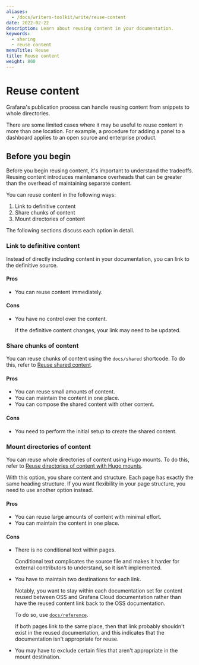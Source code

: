 ```yaml
---
aliases:
  - /docs/writers-toolkit/write/reuse-content
date: 2022-02-22
description: Learn about reusing content in your documentation.
keywords:
  - sharing
  - reuse content
menuTitle: Reuse
title: Reuse content
weight: 800
---
```


# Reuse content

Grafana's publication process can handle reusing content from snippets to whole directories.

There are some limited cases where it may be useful to reuse content in more than one location.
For example, a procedure for adding a panel to a dashboard applies to an open source and enterprise product.

## Before you begin

Before you begin reusing content, it's important to understand the tradeoffs.
Reusing content introduces maintenance overheads that can be greater than the overhead of maintaining separate content.

You can reuse content in the following ways:

1. Link to definitive content
1. Share chunks of content
1. Mount directories of content

The following sections discuss each option in detail.

### Link to definitive content

Instead of directly including content in your documentation, you can link to the definitive source.

#### Pros

- You can reuse content immediately.

#### Cons

- You have no control over the content.

  If the definitive content changes, your link may need to be updated.

### Share chunks of content

You can reuse chunks of content using the `docs/shared` shortcode.
To do this, refer to [Reuse shared content](https://grafana.com/docs/writers-toolkit/write/reuse-content/reuse-shared-content/).

#### Pros

- You can reuse small amounts of content.
- You can maintain the content in one place.
- You can compose the shared content with other content.

#### Cons

- You need to perform the initial setup to create the shared content.

### Mount directories of content

You can reuse whole directories of content using Hugo mounts.
To do this, refer to [Reuse directories of content with Hugo mounts](https://grafana.com/docs/writers-toolkit/write/reuse-content/reuse-directories/).

With this option, you share content and structure.
Each page has exactly the same heading structure.
If you want flexibility in your page structure, you need to use another option instead.

#### Pros

- You can reuse large amounts of content with minimal effort.
- You can maintain the content in one place.

#### Cons

- There is no conditional text within pages.

  Conditional text complicates the source file and makes it harder for external contributors to understand, so it isn't implemented.

- You have to maintain two destinations for each link.

  Notably, you want to stay within each documentation set for content reused between OSS and Grafana Cloud documentation rather than have the reused content link back to the OSS documentation.

  To do so, use [`docs/reference`](https://grafana.com/docs/writers-toolkit/write/shortcodes/#docsreference).

  If both pages link to the same place, then that link probably shouldn't exist in the reused documentation, and this indicates that the documentation isn't appropriate for reuse.

- You may have to exclude certain files that aren't appropriate in the mount destination.

